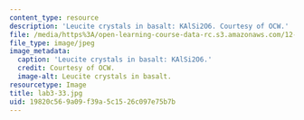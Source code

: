 ```yaml
---
content_type: resource
description: 'Leucite crystals in basalt: KAlSi2O6. Courtesy of OCW.'
file: /media/https%3A/open-learning-course-data-rc.s3.amazonaws.com/12-108-structure-of-earth-materials-fall-2004/19820c569a09f39a5c1526c097e75b7b_lab3-33.jpg
file_type: image/jpeg
image_metadata:
  caption: 'Leucite crystals in basalt: KAlSi2O6.'
  credit: Courtesy of OCW.
  image-alt: Leucite crystals in basalt.
resourcetype: Image
title: lab3-33.jpg
uid: 19820c56-9a09-f39a-5c15-26c097e75b7b
---
```


